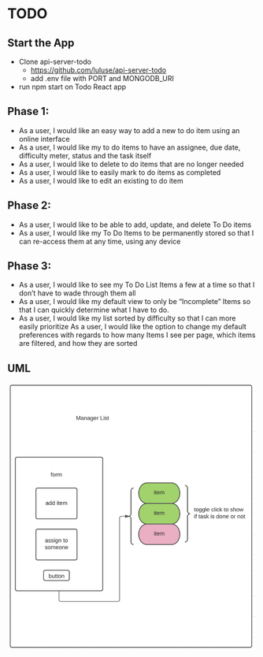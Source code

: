 # TODO 

## Start the App
- Clone api-server-todo 
    - https://github.com/luluse/api-server-todo
    - add .env file with PORT and MONGODB_URI
- run npm start on Todo React app

## Phase 1: 

- As a user, I would like an easy way to add a new to do item using an online interface
- As a user, I would like my to do items to have an assignee, due date, difficulty meter, status and the task itself
- As a user, I would like to delete to do items that are no longer needed
- As a user, I would like to easily mark to do items as completed
- As a user, I would like to edit an existing to do item

## Phase 2: 
- As a user, I would like to be able to add, update, and delete To Do items
- As a user, I would like my To Do Items to be permanently stored so that I can re-access them at any time, using any device

## Phase 3:

- As a user, I would like to see my To Do List Items a few at a time so that I don’t have to wade through them all
- As a user, I would like my default view to only be “Incomplete” Items so that I can quickly determine what I have to do.
- As a user, I would like my list sorted by difficulty so that I can more easily prioritize
As a user, I would like the option to change my default preferences with regards to how many Items I see per page, which items are filtered, and how they are sorted

## UML
![TODO uml](./assets/uml.png)